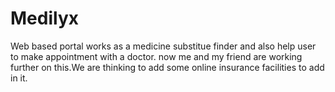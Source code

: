 # Medilyx
Web based portal works as a medicine substitue finder and also help user to make appointment with a doctor.
now me and my friend are working further on this.We are thinking to add some online insurance facilities to add in it.

